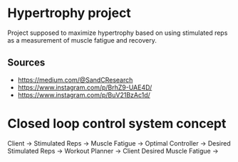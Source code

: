 # Hypertrophy project

Project supposed to maximize hypertrophy based on using stimulated reps as a measurement of muscle fatigue and recovery.  
## Sources
- https://medium.com/@SandCResearch
- https://www.instagram.com/p/BrhZ9-UAE4D/
- https://www.instagram.com/p/BuV21BzAc1d/

# Closed loop control system concept
Client -> Stimulated Reps -> Muscle Fatigue          ->  Optimal Controller -> Desired Stimulated Reps -> Workout Planner -> Client
                             Desired Muscle Fatigue  ->  




